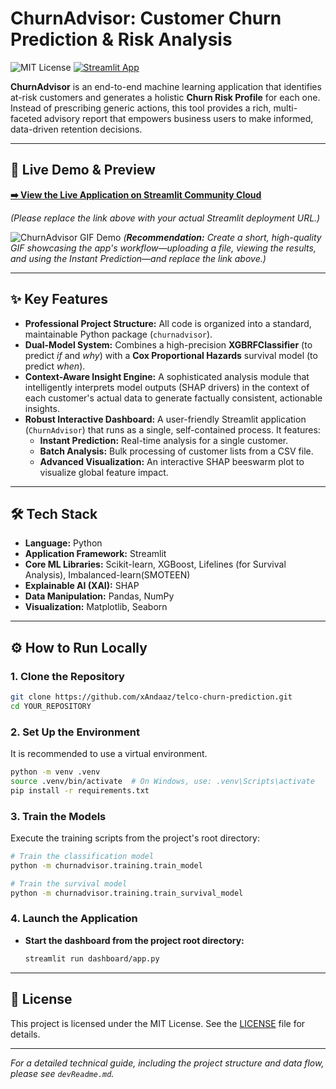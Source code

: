# ChurnAdvisor: Customer Churn Prediction & Risk Analysis

![MIT License](https://img.shields.io/badge/License-MIT-green.svg)
[![Streamlit App](https://static.streamlit.io/badges/streamlit_badge_black_white.svg)](https://telco-churn-advisor-8.streamlit.app)

**ChurnAdvisor** is an end-to-end machine learning application that identifies at-risk customers and generates a holistic **Churn Risk Profile** for each one. Instead of prescribing generic actions, this tool provides a rich, multi-faceted advisory report that empowers business users to make informed, data-driven retention decisions.

---

## 🚀 Live Demo & Preview

**[➡️ View the Live Application on Streamlit Community Cloud](https://telco-churn-advisor-8.streamlit.app)**

*(Please replace the link above with your actual Streamlit deployment URL.)*

![ChurnAdvisor GIF Demo](https://github.com/user-attachments/assets/YOUR_GIF_ASSET_URL_HERE)
*(**Recommendation:** Create a short, high-quality GIF showcasing the app's workflow—uploading a file, viewing the results, and using the Instant Prediction—and replace the link above.)*

---

## ✨ Key Features

*   **Professional Project Structure:** All code is organized into a standard, maintainable Python package (`churnadvisor`).
*   **Dual-Model System:** Combines a high-precision **XGBRFClassifier** (to predict *if* and *why*) with a **Cox Proportional Hazards** survival model (to predict *when*).
*   **Context-Aware Insight Engine:** A sophisticated analysis module that intelligently interprets model outputs (SHAP drivers) in the context of each customer's actual data to generate factually consistent, actionable insights.
*   **Robust Interactive Dashboard:** A user-friendly Streamlit application (`ChurnAdvisor`) that runs as a single, self-contained process. It features:
    *   **Instant Prediction:** Real-time analysis for a single customer.
    *   **Batch Analysis:** Bulk processing of customer lists from a CSV file.
    *   **Advanced Visualization:** An interactive SHAP beeswarm plot to visualize global feature impact.

---

## 🛠️ Tech Stack

*   **Language:** Python
*   **Application Framework:** Streamlit
*   **Core ML Libraries:** Scikit-learn, XGBoost, Lifelines (for Survival Analysis), Imbalanced-learn(SMOTEEN)
*   **Explainable AI (XAI):** SHAP
*   **Data Manipulation:** Pandas, NumPy
*   **Visualization:** Matplotlib, Seaborn

---

## ⚙️ How to Run Locally

### 1. Clone the Repository
```bash
git clone https://github.com/xAndaaz/telco-churn-prediction.git
cd YOUR_REPOSITORY
```

### 2. Set Up the Environment
It is recommended to use a virtual environment.
```bash
python -m venv .venv
source .venv/bin/activate  # On Windows, use: .venv\Scripts\activate
pip install -r requirements.txt
```

### 3. Train the Models
Execute the training scripts from the project's root directory:
```bash
# Train the classification model
python -m churnadvisor.training.train_model

# Train the survival model
python -m churnadvisor.training.train_survival_model
```

### 4. Launch the Application
*   **Start the dashboard from the project root directory:**
    ```bash
    streamlit run dashboard/app.py
    ```

---

## 📄 License
This project is licensed under the MIT License. See the [LICENSE](LICENSE) file for details.

---
*For a detailed technical guide, including the project structure and data flow, please see `devReadme.md`.*
